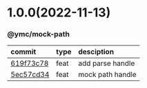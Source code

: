 <a name="1.0.0"></a>
# 1.0.0(2022-11-13)
### @ymc/mock-path
commit|type|desciption
:----|:----|:----
[619f73c78](https://github.com/ymc-github/js-idea/commit/1619f73c78aae4bf7d496478851d05fc3962b489 "feat(core): add parse handle&#10;&#10;export handle as default&#10;&#10;generated by ymc@robot")|feat|add parse handle
[5ec57cd34](https://github.com/ymc-github/js-idea/commit/d5ec57cd341221ec4aa19c3d591c1e615822bba7 "feat(core): mock path handle&#10;&#10;to keep zero error,warn&#10;to keep package.json to be not-modified&#10;&#10;generated by ymc@robot")|feat|mock path handle